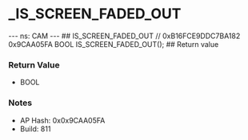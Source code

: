 # _IS_SCREEN_FADED_OUT

--- ns: CAM --- ## IS_SCREEN_FADED_OUT  // 0xB16FCE9DDC7BA182 0x9CAA05FA BOOL IS_SCREEN_FADED_OUT();   ## Return value

### Return Value
* BOOL

### Notes
* AP Hash: 0x0x9CAA05FA
* Build: 811

